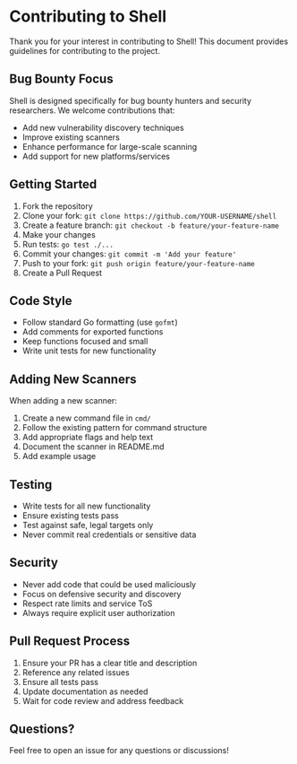 # Contributing to Shell

Thank you for your interest in contributing to Shell! This document provides guidelines for contributing to the project.

## Bug Bounty Focus

Shell is designed specifically for bug bounty hunters and security researchers. We welcome contributions that:
- Add new vulnerability discovery techniques
- Improve existing scanners
- Enhance performance for large-scale scanning
- Add support for new platforms/services

## Getting Started

1. Fork the repository
2. Clone your fork: `git clone https://github.com/YOUR-USERNAME/shell`
3. Create a feature branch: `git checkout -b feature/your-feature-name`
4. Make your changes
5. Run tests: `go test ./...`
6. Commit your changes: `git commit -m 'Add your feature'`
7. Push to your fork: `git push origin feature/your-feature-name`
8. Create a Pull Request

## Code Style

- Follow standard Go formatting (use `gofmt`)
- Add comments for exported functions
- Keep functions focused and small
- Write unit tests for new functionality

## Adding New Scanners

When adding a new scanner:
1. Create a new command file in `cmd/`
2. Follow the existing pattern for command structure
3. Add appropriate flags and help text
4. Document the scanner in README.md
5. Add example usage

## Testing

- Write tests for all new functionality
- Ensure existing tests pass
- Test against safe, legal targets only
- Never commit real credentials or sensitive data

## Security

- Never add code that could be used maliciously
- Focus on defensive security and discovery
- Respect rate limits and service ToS
- Always require explicit user authorization

## Pull Request Process

1. Ensure your PR has a clear title and description
2. Reference any related issues
3. Ensure all tests pass
4. Update documentation as needed
5. Wait for code review and address feedback

## Questions?

Feel free to open an issue for any questions or discussions!
